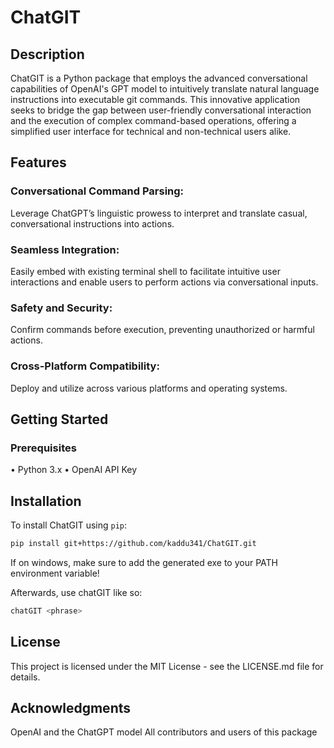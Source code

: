# ChatGIT

## Description
ChatGIT is a Python package that employs the advanced conversational capabilities of OpenAI's GPT model to intuitively translate natural language instructions into executable git commands. This innovative application seeks to bridge the gap between user-friendly conversational interaction and the execution of complex command-based operations, offering a simplified user interface for technical and non-technical users alike.

## Features
### Conversational Command Parsing: 
Leverage ChatGPT’s linguistic prowess to interpret and translate casual, conversational instructions into actions.

### Seamless Integration: 
Easily embed with existing terminal shell to facilitate intuitive user interactions and enable users to perform actions via conversational inputs.

### Safety and Security: 
Confirm commands before execution, preventing unauthorized or harmful actions.

### Cross-Platform Compatibility:
Deploy and utilize across various platforms and operating systems.

## Getting Started

### Prerequisites
• Python 3.x
• OpenAI API Key

## Installation
To install ChatGIT using `pip`:

```bash
pip install git+https://github.com/kaddu341/ChatGIT.git
```
If on windows, make sure to add the generated exe to your PATH environment variable!

Afterwards, use chatGIT like so:

```bash
chatGIT <phrase>
```

## License
This project is licensed under the MIT License - see the LICENSE.md file for details.

## Acknowledgments
OpenAI and the ChatGPT model
All contributors and users of this package
